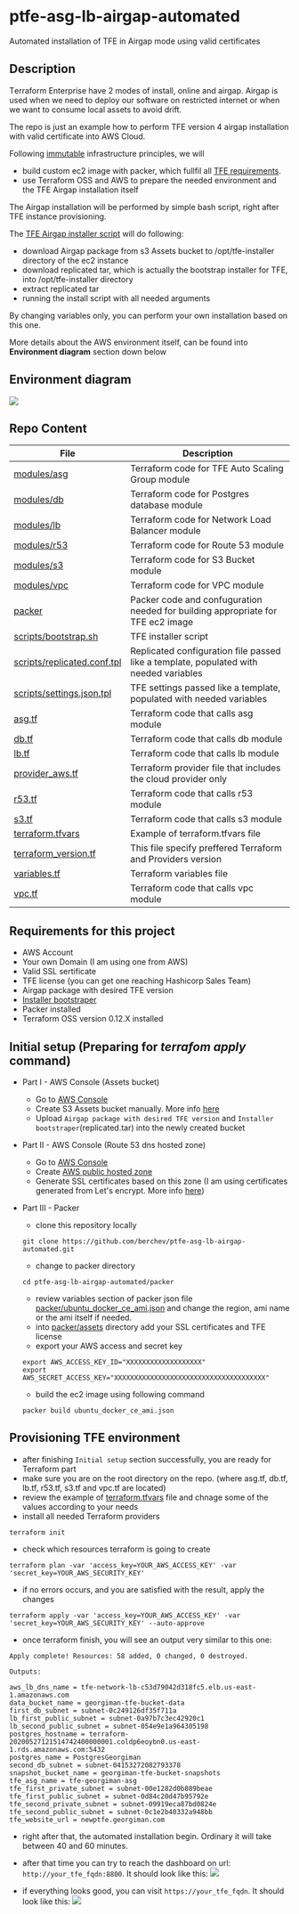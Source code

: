 # ptfe-asg-lb-airgap-automated
Automated installation of TFE in Airgap mode using valid certificates

## Description
Тerraform Еnterprise have 2 modes of install, online and airgap. Airgap is used when we need to deploy our software on restricted internet or when we want to consume local assets to avoid drift.


The repo is just an example how to perform TFE version 4 airgap installation with valid certificate into AWS Cloud.

Following [immutable](https://www.hashicorp.com/resources/what-is-mutable-vs-immutable-infrastructure) infrastructure principles, we will 
- build custom ec2 image with packer, which fullfil all [TFE requirements](https://www.terraform.io/docs/enterprise/before-installing/index.html).
- use Terraform OSS and AWS to prepare the needed environment and the TFE Airgap installation itself

The Airgap installation will be performed by simple bash script, right after TFE instance provisioning.

The [TFE Airgap installer script](scripts/bootstrap.sh) will do following:
- download Airgap package from s3 Assets bucket to /opt/tfe-installer directory of the ec2 instance
- download replicated tar, which is actually the bootstrap installer for TFE, into /opt/tfe-installer directory
- extract replicated tar
- running the install script with all needed arguments


By changing variables only, you can perform your own installation based on this one. 

More details about the AWS environment itself, can be found into **Environment diagram** section down below

## Environment diagram
![](https://github.com/berchev/ptfe-asg-lb-airgap-automated/blob/master/diagram/AWS-LB-ASG__4__png.png)

## Repo Content
| File                   | Description                      |
|         ---            |                ---               |
| [modules/asg](modules/asg)| Terraform code for TFE Auto Scaling Group module|
| [modules/db](modules/db) | Terraform code for Postgres database module |
| [modules/lb](modules/lb) | Terraform code for Network Load Balancer module |
| [modules/r53](modules/r53) | Terraform code for Route 53 module|
| [modules/s3](modules/s3)| Terraform code for S3 Bucket module|
| [modules/vpc](modules/vpc)| Terraform code for VPC module |
| [packer](packer)| Packer code and confuguration needed for building appropriate for TFE ec2 image  |
| [scripts/bootstrap.sh](scripts/bootstrap.sh)| TFE installer script|
| [scripts/replicated.conf.tpl](scripts/replicated.conf.tpl)| Replicated configuration file passed like a template, populated with needed variables|
|[scripts/settings.json.tpl](scripts/settings.json.tpl)| TFE settings passed like a template, populated with needed variables|
|[asg.tf](asg.tf)| Terraform code that calls asg module |
|[db.tf](db.tf)| Terraform code that calls db module |
|[lb.tf](lb.tf)| Terraform code that calls lb module |
|[provider_aws.tf](provider_aws.tf)| Terraform provider file that includes the cloud provider only |
|[r53.tf](r53.tf)| Terraform code that calls r53 module |
|[s3.tf](s3.tf)| Terraform code that calls s3 module |
|[terraform.tfvars](terraform.tfvars)| Example of terraform.tfvars file |
|[terraform_version.tf](terraform_version.tf)| This file specify preffered Terraform and Providers version |
|[variables.tf](variables.tf)| Terraform variables file |
|[vpc.tf](vpc.tf)| Terraform code that calls vpc module |


## Requirements for this project
- AWS Account
- Your own Domain (I am using one from AWS)
- Valid SSL sertificate 
- TFE license (you can get one reaching Hashicorp Sales Team)
- Airgap package with desired TFE version
- [Installer bootstraper](https://install.terraform.io/airgap/latest.tar.gz)
- Packer installed
- Terraform OSS version 0.12.X installed

## Initial setup (Preparing for *terrafom apply* command)
- Part I - AWS Console (Assets bucket)
  - Go to [AWS Console](https://aws.amazon.com/)
  - Create S3 Assets bucket manually. More info [here](https://docs.aws.amazon.com/AmazonS3/latest/user-guide/create-bucket.html)
  - Upload `Airgap package with desired TFE version` and `Installer bootstraper`(replicated.tar) into the newly created bucket

- Part II - AWS Console (Route 53 dns hosted zone)
  - Go to [AWS Console](https://aws.amazon.com/)
  - Create  [AWS public hosted zone](https://docs.aws.amazon.com/Route53/latest/DeveloperGuide/CreatingHostedZone.html)
  - Generate SSL certificates based on this zone (I am using certificates generated from Let's encrypt. More info [here](https://letsencrypt.org/getting-started/))
  
- Part III - Packer
  - clone this repository locally
  ```
  git clone https://github.com/berchev/ptfe-asg-lb-airgap-automated.git
  ```
  - change to packer directory
  ```
  cd ptfe-asg-lb-airgap-automated/packer
  ```
  - review variables section of packer json file [packer/ubuntu_docker_ce_ami.json](packer/ubuntu_docker_ce_ami.json) and change the region, ami name or the ami itself if needed.
  - into [packer/assets](packer/assets) directory add your SSL certificates and TFE license
  - export your AWS access and secret key 
  ```
  export AWS_ACCESS_KEY_ID="XXXXXXXXXXXXXXXXXXX"
  export AWS_SECRET_ACCESS_KEY="XXXXXXXXXXXXXXXXXXXXXXXXXXXXXXXXXXXXXX"
  ```
  - build the ec2 image using following command  
  ```
  packer build ubuntu_docker_ce_ami.json
  ```
## Provisioning TFE environment
- after finishing `Initial setup` section successfully, you are ready for Terraform part
- make sure you are on the root directory on the repo. (where asg.tf, db.tf, lb.tf, r53.tf, s3.tf and vpc.tf are located)
- review the example of [terraform.tfvars](terraform.tfvars) file and chnage some of the values according to your needs
- install all needed Terraform providers
```
terraform init
```
- check which resources terraform is going to create
```
terraform plan -var 'access_key=YOUR_AWS_ACCESS_KEY' -var 'secret_key=YOUR_AWS_SECURITY_KEY'
```
- if no errors occurs, and you are satisfied with the result, apply the changes
```
terraform apply -var 'access_key=YOUR_AWS_ACCESS_KEY' -var 'secret_key=YOUR_AWS_SECURITY_KEY' --auto-approve
```
- once terraform finish, you will see an output very similar to this one:
```
Apply complete! Resources: 58 added, 0 changed, 0 destroyed.

Outputs:

aws_lb_dns_name = tfe-network-lb-c53d79042d318fc5.elb.us-east-1.amazonaws.com
data_bucket_name = georgiman-tfe-bucket-data
first_db_subnet = subnet-0c249126df35f711a
lb_first_public_subnet = subnet-0a97b7c3ec42920c1
lb_second_public_subnet = subnet-054e9e1a964305198
postgres_hostname = terraform-20200527121514742400000001.coldp6eoybn0.us-east-1.rds.amazonaws.com:5432
postgres_name = PostgresGeorgiman
second_db_subnet = subnet-04153272082793378
snapshot_bucket_name = georgiman-tfe-bucket-snapshots
tfe_asg_name = tfe-georgiman-asg
tfe_first_private_subnet = subnet-00e1282d0b889beae
tfe_first_public_subnet = subnet-0d84c20d47b95792e
tfe_second_private_subnet = subnet-09919eca87bd0824e
tfe_second_public_subnet = subnet-0c1e2b40332a948bb
tfe_website_url = newptfe.georgiman.com
```
- right after that, the automated installation begin. Ordinary it will take between 40 and 60 minutes.
- after that time you can try to reach the dashboard on url: `http://your_tfe_fqdn:8800`. It should look like this:
![](https://github.com/berchev/ptfe-asg-lb-airgap-automated/blob/master/screens/20.png)

- if everything looks good, you can visit `https://your_tfe_fqdn`. It should look like this:
![](https://github.com/berchev/ptfe-asg-lb-airgap-automated/blob/master/screens/21.png)
